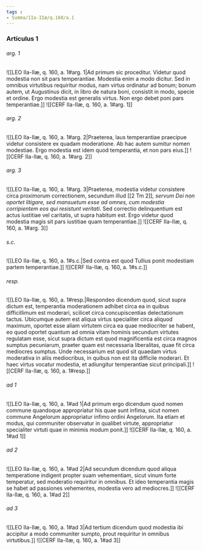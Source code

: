 ```yaml
---
tags : 
- Summa/IIa-IIæ/q.160/a.1
---
```


### Articulus 1

###### arg. 1
![[LEO IIa-IIæ, q. 160, a. 1#arg. 1|Ad primum sic proceditur. Videtur quod modestia non sit pars temperantiae. Modestia enim a modo dicitur. Sed in omnibus virtutibus requiritur modus, nam virtus ordinatur ad bonum; bonum autem, ut Augustinus dicit, in libro de natura boni, consistit in modo, specie et ordine. Ergo modestia est generalis virtus. Non ergo debet poni pars temperantiae.]]
![[CERF IIa-IIæ, q. 160, a. 1#arg. 1]]

###### arg. 2
![[LEO IIa-IIæ, q. 160, a. 1#arg. 2|Praeterea, laus temperantiae praecipue videtur consistere ex quadam moderatione. Ab hac autem sumitur nomen modestiae. Ergo modestia est idem quod temperantia, et non pars eius.]]
![[CERF IIa-IIæ, q. 160, a. 1#arg. 2]]

###### arg. 3
![[LEO IIa-IIæ, q. 160, a. 1#arg. 3|Praeterea, modestia videtur consistere circa proximorum correctionem, secundum illud [[2 Tm 2]], *servum Dei non oportet litigare, sed mansuetum esse ad omnes, cum modestia corripientem eos qui resistunt veritati*. Sed correctio delinquentium est actus iustitiae vel caritatis, ut supra habitum est. Ergo videtur quod modestia magis sit pars iustitiae quam temperantiae.]]
![[CERF IIa-IIæ, q. 160, a. 1#arg. 3]]

###### s.c.
![[LEO IIa-IIæ, q. 160, a. 1#s.c.|Sed contra est quod Tullius ponit modestiam partem temperantiae.]]
![[CERF IIa-IIæ, q. 160, a. 1#s.c.]]

###### resp.
![[LEO IIa-IIæ, q. 160, a. 1#resp.|Respondeo dicendum quod, sicut supra dictum est, temperantia moderationem adhibet circa ea in quibus difficillimum est moderari, scilicet circa concupiscentias delectationum tactus. Ubicumque autem est aliqua virtus specialiter circa aliquod maximum, oportet esse aliam virtutem circa ea quae mediocriter se habent, eo quod oportet quantum ad omnia vitam hominis secundum virtutes regulatam esse, sicut supra dictum est quod magnificentia est circa magnos sumptus pecuniarum, praeter quam est necessaria liberalitas, quae fit circa mediocres sumptus. Unde necessarium est quod sit quaedam virtus moderativa in aliis mediocribus, in quibus non est ita difficile moderari. Et haec virtus vocatur modestia, et adiungitur temperantiae sicut principali.]]
![[CERF IIa-IIæ, q. 160, a. 1#resp.]]

###### ad 1
![[LEO IIa-IIæ, q. 160, a. 1#ad 1|Ad primum ergo dicendum quod nomen commune quandoque appropriatur his quae sunt infima, sicut nomen commune Angelorum appropriatur infimo ordini Angelorum. Ita etiam et modus, qui communiter observatur in qualibet virtute, appropriatur specialiter virtuti quae in minimis modum ponit.]]
![[CERF IIa-IIæ, q. 160, a. 1#ad 1]]

###### ad 2
![[LEO IIa-IIæ, q. 160, a. 1#ad 2|Ad secundum dicendum quod aliqua temperatione indigent propter suam vehementiam, sicut vinum forte temperatur, sed moderatio requiritur in omnibus. Et ideo temperantia magis se habet ad passiones vehementes, modestia vero ad mediocres.]]
![[CERF IIa-IIæ, q. 160, a. 1#ad 2]]

###### ad 3
![[LEO IIa-IIæ, q. 160, a. 1#ad 3|Ad tertium dicendum quod modestia ibi accipitur a modo communiter sumpto, prout requiritur in omnibus virtutibus.]]
![[CERF IIa-IIæ, q. 160, a. 1#ad 3]]

